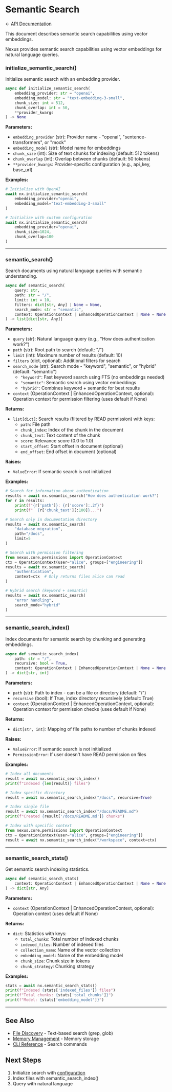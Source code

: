 # Semantic Search

← [API Documentation](README.md)

This document describes semantic search capabilities using vector embeddings.

Nexus provides semantic search capabilities using vector embeddings for natural language queries.

### initialize_semantic_search()

Initialize semantic search with an embedding provider.

```python
async def initialize_semantic_search(
    embedding_provider: str = "openai",
    embedding_model: str = "text-embedding-3-small",
    chunk_size: int = 512,
    chunk_overlap: int = 50,
    **provider_kwargs
) -> None
```

**Parameters:**
- `embedding_provider` (str): Provider name - "openai", "sentence-transformers", or "mock"
- `embedding_model` (str): Model name for embeddings
- `chunk_size` (int): Size of text chunks for indexing (default: 512 tokens)
- `chunk_overlap` (int): Overlap between chunks (default: 50 tokens)
- `**provider_kwargs`: Provider-specific configuration (e.g., api_key, base_url)

**Examples:**

```python
# Initialize with OpenAI
await nx.initialize_semantic_search(
    embedding_provider="openai",
    embedding_model="text-embedding-3-small"
)

# Initialize with custom configuration
await nx.initialize_semantic_search(
    embedding_provider="openai",
    chunk_size=1024,
    chunk_overlap=100
)
```

---

### semantic_search()

Search documents using natural language queries with semantic understanding.

```python
async def semantic_search(
    query: str,
    path: str = "/",
    limit: int = 10,
    filters: dict[str, Any] | None = None,
    search_mode: str = "semantic",
    context: OperationContext | EnhancedOperationContext | None = None
) -> list[dict[str, Any]]
```

**Parameters:**
- `query` (str): Natural language query (e.g., "How does authentication work?")
- `path` (str): Root path to search (default: "/")
- `limit` (int): Maximum number of results (default: 10)
- `filters` (dict, optional): Additional filters for search
- `search_mode` (str): Search mode - "keyword", "semantic", or "hybrid" (default: "semantic")
  - `"keyword"`: Fast keyword search using FTS (no embeddings needed)
  - `"semantic"`: Semantic search using vector embeddings
  - `"hybrid"`: Combines keyword + semantic for best results
- `context` (OperationContext | EnhancedOperationContext, optional): Operation context for permission filtering (uses default if None)

**Returns:**
- `list[dict]`: Search results (filtered by READ permission) with keys:
  - `path`: File path
  - `chunk_index`: Index of the chunk in the document
  - `chunk_text`: Text content of the chunk
  - `score`: Relevance score (0.0 to 1.0)
  - `start_offset`: Start offset in document (optional)
  - `end_offset`: End offset in document (optional)

**Raises:**
- `ValueError`: If semantic search is not initialized

**Examples:**

```python
# Search for information about authentication
results = await nx.semantic_search("How does authentication work?")
for r in results:
    print(f"{r['path']}: {r['score']:.2f}")
    print(f"  {r['chunk_text'][:100]}...")

# Search only in documentation directory
results = await nx.semantic_search(
    "database migration",
    path="/docs",
    limit=5
)

# Search with permission filtering
from nexus.core.permissions import OperationContext
ctx = OperationContext(user="alice", groups=["engineering"])
results = await nx.semantic_search(
    "authentication",
    context=ctx  # Only returns files alice can read
)

# Hybrid search (keyword + semantic)
results = await nx.semantic_search(
    "error handling",
    search_mode="hybrid"
)
```

---

### semantic_search_index()

Index documents for semantic search by chunking and generating embeddings.

```python
async def semantic_search_index(
    path: str = "/",
    recursive: bool = True,
    context: OperationContext | EnhancedOperationContext | None = None
) -> dict[str, int]
```

**Parameters:**
- `path` (str): Path to index - can be a file or directory (default: "/")
- `recursive` (bool): If True, index directory recursively (default: True)
- `context` (OperationContext | EnhancedOperationContext, optional): Operation context for permission checks (uses default if None)

**Returns:**
- `dict[str, int]`: Mapping of file paths to number of chunks indexed

**Raises:**
- `ValueError`: If semantic search is not initialized
- `PermissionError`: If user doesn't have READ permission on files

**Examples:**

```python
# Index all documents
result = await nx.semantic_search_index()
print(f"Indexed {len(result)} files")

# Index specific directory
result = await nx.semantic_search_index("/docs", recursive=True)

# Index single file
result = await nx.semantic_search_index("/docs/README.md")
print(f"Created {result['/docs/README.md']} chunks")

# Index with specific context
from nexus.core.permissions import OperationContext
ctx = OperationContext(user="alice", groups=["engineering"])
result = await nx.semantic_search_index("/workspace", context=ctx)
```

---

### semantic_search_stats()

Get semantic search indexing statistics.

```python
async def semantic_search_stats(
    context: OperationContext | EnhancedOperationContext | None = None
) -> dict[str, Any]
```

**Parameters:**
- `context` (OperationContext | EnhancedOperationContext, optional): Operation context (uses default if None)

**Returns:**
- `dict`: Statistics with keys:
  - `total_chunks`: Total number of indexed chunks
  - `indexed_files`: Number of indexed files
  - `collection_name`: Name of the vector collection
  - `embedding_model`: Name of the embedding model
  - `chunk_size`: Chunk size in tokens
  - `chunk_strategy`: Chunking strategy

**Examples:**

```python
stats = await nx.semantic_search_stats()
print(f"Indexed {stats['indexed_files']} files")
print(f"Total chunks: {stats['total_chunks']}")
print(f"Model: {stats['embedding_model']}")
```

---

## See Also

- [File Discovery](file-discovery.md) - Text-based search (grep, glob)
- [Memory Management](memory-management.md) - Memory storage
- [CLI Reference](cli-reference.md) - Search commands

## Next Steps

1. Initialize search with [configuration](configuration.md)
2. Index files with semantic_search_index()
3. Query with natural language
